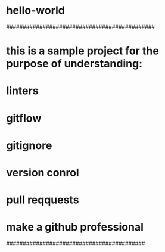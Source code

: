 # hello-world
#############################################
# this is a sample project for the purpose of understanding:
   #  linters
   #  gitflow
   #  gitignore
   #  version conrol
   #  pull reqquests
   #  make a github professional
 ##########################################
